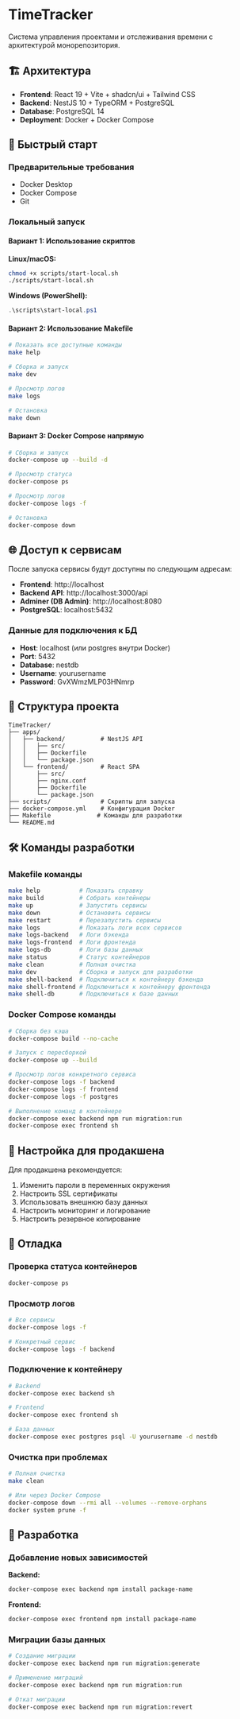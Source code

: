 # TimeTracker

Система управления проектами и отслеживания времени с архитектурой монорепозитория.

## 🏗️ Архитектура

- **Frontend**: React 19 + Vite + shadcn/ui + Tailwind CSS
- **Backend**: NestJS 10 + TypeORM + PostgreSQL
- **Database**: PostgreSQL 14
- **Deployment**: Docker + Docker Compose

## 🚀 Быстрый старт

### Предварительные требования

- Docker Desktop
- Docker Compose
- Git

### Локальный запуск

#### Вариант 1: Использование скриптов

**Linux/macOS:**
```bash
chmod +x scripts/start-local.sh
./scripts/start-local.sh
```

**Windows (PowerShell):**
```powershell
.\scripts\start-local.ps1
```

#### Вариант 2: Использование Makefile

```bash
# Показать все доступные команды
make help

# Сборка и запуск
make dev

# Просмотр логов
make logs

# Остановка
make down
```

#### Вариант 3: Docker Compose напрямую

```bash
# Сборка и запуск
docker-compose up --build -d

# Просмотр статуса
docker-compose ps

# Просмотр логов
docker-compose logs -f

# Остановка
docker-compose down
```

## 🌐 Доступ к сервисам

После запуска сервисы будут доступны по следующим адресам:

- **Frontend**: http://localhost
- **Backend API**: http://localhost:3000/api
- **Adminer (DB Admin)**: http://localhost:8080
- **PostgreSQL**: localhost:5432

### Данные для подключения к БД

- **Host**: localhost (или postgres внутри Docker)
- **Port**: 5432
- **Database**: nestdb
- **Username**: yourusername
- **Password**: GvXWmzMLP03HNmrp

## 📁 Структура проекта

```
TimeTracker/
├── apps/
│   ├── backend/          # NestJS API
│   │   ├── src/
│   │   ├── Dockerfile
│   │   └── package.json
│   └── frontend/         # React SPA
│       ├── src/
│       ├── nginx.conf
│       ├── Dockerfile
│       └── package.json
├── scripts/              # Скрипты для запуска
├── docker-compose.yml    # Конфигурация Docker
├── Makefile             # Команды для разработки
└── README.md
```

## 🛠️ Команды разработки

### Makefile команды

```bash
make help           # Показать справку
make build          # Собрать контейнеры
make up             # Запустить сервисы
make down           # Остановить сервисы
make restart        # Перезапустить сервисы
make logs           # Показать логи всех сервисов
make logs-backend   # Логи бэкенда
make logs-frontend  # Логи фронтенда
make logs-db        # Логи базы данных
make status         # Статус контейнеров
make clean          # Полная очистка
make dev            # Сборка и запуск для разработки
make shell-backend  # Подключиться к контейнеру бэкенда
make shell-frontend # Подключиться к контейнеру фронтенда
make shell-db       # Подключиться к базе данных
```

### Docker Compose команды

```bash
# Сборка без кэша
docker-compose build --no-cache

# Запуск с пересборкой
docker-compose up --build

# Просмотр логов конкретного сервиса
docker-compose logs -f backend
docker-compose logs -f frontend
docker-compose logs -f postgres

# Выполнение команд в контейнере
docker-compose exec backend npm run migration:run
docker-compose exec frontend sh
```

## 🔧 Настройка для продакшена

Для продакшена рекомендуется:

1. Изменить пароли в переменных окружения
2. Настроить SSL сертификаты
3. Использовать внешнюю базу данных
4. Настроить мониторинг и логирование
5. Настроить резервное копирование

## 🐛 Отладка

### Проверка статуса контейнеров
```bash
docker-compose ps
```

### Просмотр логов
```bash
# Все сервисы
docker-compose logs -f

# Конкретный сервис
docker-compose logs -f backend
```

### Подключение к контейнеру
```bash
# Backend
docker-compose exec backend sh

# Frontend
docker-compose exec frontend sh

# База данных
docker-compose exec postgres psql -U yourusername -d nestdb
```

### Очистка при проблемах
```bash
# Полная очистка
make clean

# Или через Docker Compose
docker-compose down --rmi all --volumes --remove-orphans
docker system prune -f
```

## 📝 Разработка

### Добавление новых зависимостей

**Backend:**
```bash
docker-compose exec backend npm install package-name
```

**Frontend:**
```bash
docker-compose exec frontend npm install package-name
```

### Миграции базы данных

```bash
# Создание миграции
docker-compose exec backend npm run migration:generate

# Применение миграций
docker-compose exec backend npm run migration:run

# Откат миграции
docker-compose exec backend npm run migration:revert
```
